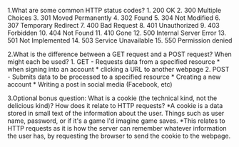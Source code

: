 1.What are some common HTTP status codes?
	1. 200 OK
	2. 300 Multiple Choices
	3. 301 Moved Permanently
	4. 302 Found
	5. 304 Not Modified
	6. 307 Temporary Redirect
	7. 400 Bad Request
	8. 401 Unauthorized
	9. 403 Forbidden
	10. 404 Not Found
	11. 410 Gone
	12. 500 Internal Server Error
	13. 501 Not Implemented
	14. 503 Service Unavailable
	15. 550 Permission denied

2.What is the difference between a GET request and a POST request? When might each be used?
	1. GET - Requests data from a specified resource
		* when signing into an account
		* clicking a URL to another webpage
	2. POST - Submits data to be processed to a specified resource
		* Creating a new account
		* Writing a post in social media (Facebook, etc)

3.Optional bonus question: What is a cookie (the technical kind, not the delicious kind)? How does it relate to HTTP requests?
		*A cookie is a data stored in small text of the information about the user. Things such as user name, password, or if it's a game I'd imagine game saves.
		*This relates to HTTP requests as it is how the server can remember whatever information the user has, by requesting the browser to send the cookie to the webpage.
